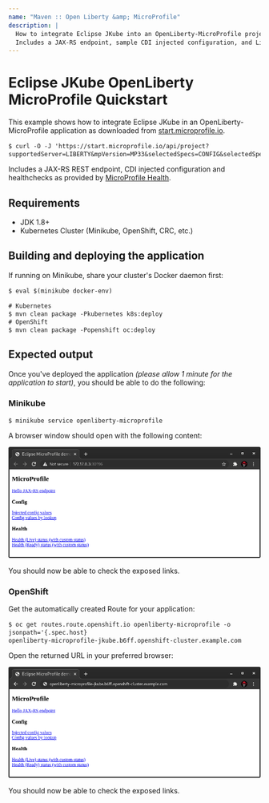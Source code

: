 ```yaml
---
name: "Maven :: Open Liberty &amp; MicroProfile"
description: |
  How to integrate Eclipse JKube into an OpenLiberty-MicroProfile project as downloaded from start.microprofile.io.
  Includes a JAX-RS endpoint, sample CDI injected configuration, and Liveness and Readiness probes.
---
```

# Eclipse JKube OpenLiberty MicroProfile Quickstart

This example shows how to integrate Eclipse JKube in an OpenLiberty-MicroProfile application as downloaded from
[start.microprofile.io](https://start.microprofile.io).

```shell script
$ curl -O -J 'https://start.microprofile.io/api/project?supportedServer=LIBERTY&mpVersion=MP33&selectedSpecs=CONFIG&selectedSpecs=HEALTH_CHECKS'
```

Includes a JAX-RS REST endpoint, CDI injected configuration and healthchecks as provided by
[MicroProfile Health](https://github.com/eclipse/microprofile-health).


## Requirements

- JDK 1.8+
- Kubernetes Cluster (Minikube, OpenShift, CRC, etc.)

## Building and deploying the application

If running on Minikube, share your cluster's Docker daemon first:
```shell script
$ eval $(minikube docker-env)
```

```shell script
# Kubernetes
$ mvn clean package -Pkubernetes k8s:deploy
# OpenShift
$ mvn clean package -Popenshift oc:deploy
```

## Expected output

Once you've deployed the application _(please allow 1 minute for the application to start)_, you should be able to do the following:

### Minikube

```shell script
$ minikube service openliberty-microprofile
```

A browser window should open with the following content:

![A screenshot of the MicroProfile OpenLiberty Application running on Minikube](./docs/openliberty-microprofile-minikube.png)

You should now be able to check the exposed links.

### OpenShift

Get the automatically created Route for your application:

```shell script
$ oc get routes.route.openshift.io openliberty-microprofile -o jsonpath='{.spec.host}
openliberty-microprofile-jkube.b6ff.openshift-cluster.example.com
```

Open the returned URL in your preferred browser:

![A screenshot of the MicroProfile OpenLiberty Application running on OpenShift](./docs/openliberty-microprofile-openshift.png)

You should now be able to check the exposed links.